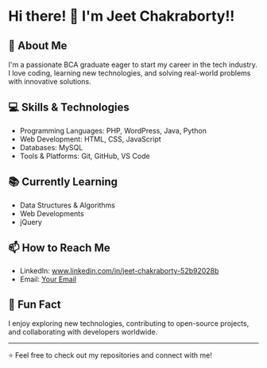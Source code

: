 # Hi there! 👋 I'm Jeet Chakraborty!!

## 🚀 About Me
I'm a passionate BCA graduate eager to start my career in the tech industry. I love coding, learning new technologies, and solving real-world problems with innovative solutions.

## 💻 Skills & Technologies
- Programming Languages: PHP, WordPress, Java, Python
- Web Development: HTML, CSS, JavaScript
- Databases: MySQL
- Tools & Platforms: Git, GitHub, VS Code

## 📚 Currently Learning
- Data Structures & Algorithms
- Web Developments
- jQuery 

## 📫 How to Reach Me
- LinkedIn: www.linkedin.com/in/jeet-chakraborty-52b92028b
- Email: [Your Email](mailto:jeetc2308@gmail.com)

## 🌱 Fun Fact
I enjoy exploring new technologies, contributing to open-source projects, and collaborating with developers worldwide.

---

⭐️ Feel free to check out my repositories and connect with me!
